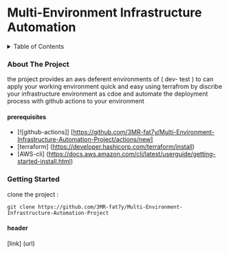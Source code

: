 # Multi-Environment Infrastructure Automation



<!-- TABLE OF CONTENTS -->
<details>
  <summary>Table of Contents</summary>
  <ol>
    <li>
      <a href="#about-the-project">About The Project</a>
      <ul>
        <li><a href="#prerequisites">prerequisites</a></li>
      </ul>
    </li>
    <li>
      <a href="#getting-started">Getting Started</a>
      <ul>
        <li><a href="#prerequisites">Prerequisites</a></li>
        <li><a href="#installation">Installation</a></li>
      </ul>
    </li>
    <li><a href="#usage">Usage</a></li>
  </ol>
</details>




### About The Project
the project provides an aws deferent environments of ( dev- test ) to can apply your working environment quick and easy using terrafrom by discribe your infrastructure environment as cdoe and automate the deployment process with github actions to your environment 

#### prerequisites
* [![github-actions]] [https://github.com/3MR-fat7y/Multi-Environment-Infrastructure-Automation-Project/actions/new]
* [terraform] (https://developer.hashicorp.com/terraform/install)
* [AWS-cli] (https://docs.aws.amazon.com/cli/latest/userguide/getting-started-install.html)


### Getting Started 

clone the project :

```
git clone https://github.com/3MR-fat7y/Multi-Environment-Infrastructure-Automation-Project
```
#### header
[link] (url)

<!-- for add pic -->
<ing src= "url" width="" height="">

<!-- here to can add tow pics at the line -->
<div> 
<ing src= "./Untitled Diagram.png" width="" height="">
<ing src= "url" width="" height="">
</div>